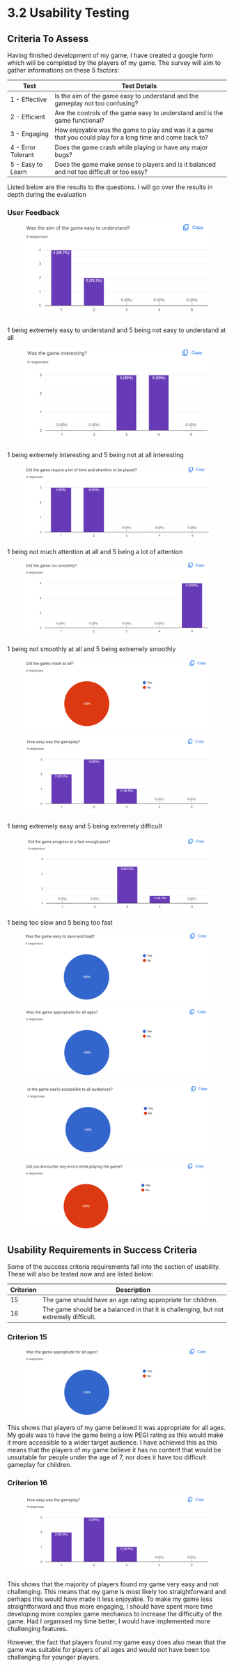 # 3.2 Usability Testing

## Criteria To Assess

Having finished development of my game, I have created a google form which will be completed by the players of my game. The survey will aim to gather informations on these 5 factors:

| Test               | Test Details                                                                                               |
| ------------------ | ---------------------------------------------------------------------------------------------------------- |
| 1 - Effective      | Is the aim of the game easy to understand and the gameplay not too confusing?                              |
| 2 - Efficient      | Are the controls of the game easy to understand and is the game functional?                                |
| 3 - Engaging       | How enjoyable was the game to play and was it a game that you could play for a long time and come back to? |
| 4 - Error Tolerant | Does the game crash while playing or have any major bugs?                                                  |
| 5 - Easy to Learn  | Does the game make sense to players and is it balanced and not too difficult or too easy?                  |

Listed below are the results to the questions. I will go over the results in depth during the evaluation

### User Feedback

<figure><img src="../.gitbook/assets/image (15) (1).png" alt=""><figcaption></figcaption></figure>

1 being extremely easy to understand and 5 being not easy to understand at all

<figure><img src="../.gitbook/assets/image (16) (1).png" alt=""><figcaption></figcaption></figure>

1 being extremely interesting and 5 being not at all interesting

<figure><img src="../.gitbook/assets/image (17) (1).png" alt=""><figcaption></figcaption></figure>

1 being not much attention at all and 5 being a lot of attention

<figure><img src="../.gitbook/assets/image (18).png" alt=""><figcaption></figcaption></figure>

1 being not smoothly at all and 5 being extremely smoothly

<figure><img src="../.gitbook/assets/image (19).png" alt=""><figcaption></figcaption></figure>

<figure><img src="../.gitbook/assets/image (20).png" alt=""><figcaption></figcaption></figure>

1 being extremely easy and 5 being extremely difficult

<figure><img src="../.gitbook/assets/image (21).png" alt=""><figcaption></figcaption></figure>

1 being too slow and 5 being too fast

<figure><img src="../.gitbook/assets/image (22).png" alt=""><figcaption></figcaption></figure>

<figure><img src="../.gitbook/assets/image (23).png" alt=""><figcaption></figcaption></figure>

<figure><img src="../.gitbook/assets/image (24).png" alt=""><figcaption></figcaption></figure>

<figure><img src="../.gitbook/assets/image (25).png" alt=""><figcaption></figcaption></figure>

## Usability Requirements in Success Criteria

Some of the success criteria requirements fall into the section of usability. These will also be tested now and are listed below:

| Criterion | Description                                                                           |
| --------- | ------------------------------------------------------------------------------------- |
| 15        | The game should have an age rating appropriate for children.                          |
| 16        | The game should be a balanced in that it is challenging, but not extremely difficult. |

### Criterion 15

<figure><img src="../.gitbook/assets/image (1).png" alt=""><figcaption></figcaption></figure>

This shows that players of my game believed it was appropriate for all ages. My goals was to have the game being a low PEGI rating as this would make it more accessible to a wider target audience. I have achieved this as this means that the players of my game believe it has no content that would be unsuitable for people under the age of 7, nor does it have too difficult gameplay for children.

### Criterion 16

<figure><img src="../.gitbook/assets/image (2).png" alt=""><figcaption></figcaption></figure>

This shows that the majority of players found my game very easy and not challenging. This means that my game is most likely too straightforward and perhaps this would have made it less enjoyable. To make my game less straightforward and thus more engaging, I should have spent more time developing more complex game mechanics to increase the difficulty of the game. Had I organised my time better, I would have implemented more challenging features.

However, the fact that players found my game easy does also mean that the game was suitable for players of all ages and would not have been too challenging for younger players.

